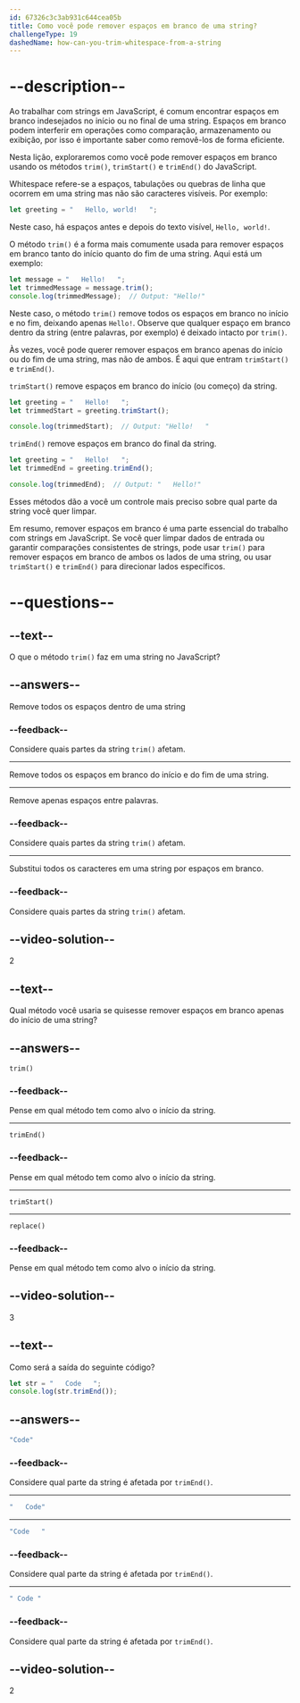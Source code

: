 ```yaml
---
id: 67326c3c3ab931c644cea05b
title: Como você pode remover espaços em branco de uma string?
challengeType: 19
dashedName: how-can-you-trim-whitespace-from-a-string
---
```


# --description--

Ao trabalhar com strings em JavaScript, é comum encontrar espaços em branco indesejados no início ou no final de uma string. Espaços em branco podem interferir em operações como comparação, armazenamento ou exibição, por isso é importante saber como removê-los de forma eficiente.

Nesta lição, exploraremos como você pode remover espaços em branco usando os métodos `trim()`, `trimStart()` e `trimEnd()` do JavaScript.

Whitespace refere-se a espaços, tabulações ou quebras de linha que ocorrem em uma string mas não são caracteres visíveis. Por exemplo:

```js
let greeting = "   Hello, world!   ";
```

Neste caso, há espaços antes e depois do texto visível, `Hello, world!`.

O método `trim()` é a forma mais comumente usada para remover espaços em branco tanto do início quanto do fim de uma string. Aqui está um exemplo:

```js
let message = "   Hello!   ";
let trimmedMessage = message.trim();
console.log(trimmedMessage);  // Output: "Hello!"
```

Neste caso, o método `trim()` remove todos os espaços em branco no início e no fim, deixando apenas `Hello!`. Observe que qualquer espaço em branco dentro da string (entre palavras, por exemplo) é deixado intacto por `trim()`.

Às vezes, você pode querer remover espaços em branco apenas do início ou do fim de uma string, mas não de ambos. É aqui que entram `trimStart()` e `trimEnd()`.

`trimStart()` remove espaços em branco do início (ou começo) da string.

```js
let greeting = "   Hello!   ";
let trimmedStart = greeting.trimStart();

console.log(trimmedStart);  // Output: "Hello!   "
```

`trimEnd()` remove espaços em branco do final da string.

```js
let greeting = "   Hello!   ";
let trimmedEnd = greeting.trimEnd();

console.log(trimmedEnd);  // Output: "   Hello!"
```

Esses métodos dão a você um controle mais preciso sobre qual parte da string você quer limpar.

Em resumo, remover espaços em branco é uma parte essencial do trabalho com strings em JavaScript. Se você quer limpar dados de entrada ou garantir comparações consistentes de strings, pode usar `trim()` para remover espaços em branco de ambos os lados de uma string, ou usar `trimStart()` e `trimEnd()` para direcionar lados específicos.

# --questions--

## --text--

O que o método `trim()` faz em uma string no JavaScript?

## --answers--

Remove todos os espaços dentro de uma string

### --feedback--

Considere quais partes da string `trim()` afetam.

---

Remove todos os espaços em branco do início e do fim de uma string.

---

Remove apenas espaços entre palavras.

### --feedback--

Considere quais partes da string `trim()` afetam.

---

Substitui todos os caracteres em uma string por espaços em branco.

### --feedback--

Considere quais partes da string `trim()` afetam.

## --video-solution--

2

## --text--

Qual método você usaria se quisesse remover espaços em branco apenas do início de uma string?

## --answers--

`trim()`

### --feedback--

Pense em qual método tem como alvo o início da string.

---

`trimEnd()`

### --feedback--

Pense em qual método tem como alvo o início da string.

---

`trimStart()`

---

`replace()`

### --feedback--

Pense em qual método tem como alvo o início da string.

## --video-solution--

3

## --text--

Como será a saída do seguinte código?

```js
let str = "   Code   ";
console.log(str.trimEnd());
```

## --answers--

```js
"Code"
```

### --feedback--

Considere qual parte da string é afetada por `trimEnd()`.

---

```js
"   Code"
```

---

```js
"Code   "
```

### --feedback--

Considere qual parte da string é afetada por `trimEnd()`.

---

```js
" Code "
```

### --feedback--

Considere qual parte da string é afetada por `trimEnd()`.

## --video-solution--

2
